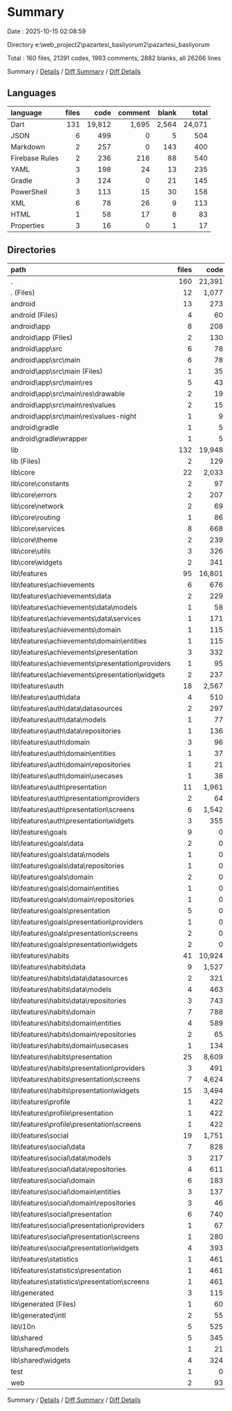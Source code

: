 # Summary

Date : 2025-10-15 02:08:59

Directory e:\\web_project2\\pazartesi_basliyorum2\\pazartesi_basliyorum

Total : 160 files,  21391 codes, 1993 comments, 2882 blanks, all 26266 lines

Summary / [Details](details.md) / [Diff Summary](diff.md) / [Diff Details](diff-details.md)

## Languages
| language | files | code | comment | blank | total |
| :--- | ---: | ---: | ---: | ---: | ---: |
| Dart | 131 | 19,812 | 1,695 | 2,564 | 24,071 |
| JSON | 6 | 499 | 0 | 5 | 504 |
| Markdown | 2 | 257 | 0 | 143 | 400 |
| Firebase Rules | 2 | 236 | 216 | 88 | 540 |
| YAML | 3 | 198 | 24 | 13 | 235 |
| Gradle | 3 | 124 | 0 | 21 | 145 |
| PowerShell | 3 | 113 | 15 | 30 | 158 |
| XML | 6 | 78 | 26 | 9 | 113 |
| HTML | 1 | 58 | 17 | 8 | 83 |
| Properties | 3 | 16 | 0 | 1 | 17 |

## Directories
| path | files | code | comment | blank | total |
| :--- | ---: | ---: | ---: | ---: | ---: |
| . | 160 | 21,391 | 1,993 | 2,882 | 26,266 |
| . (Files) | 12 | 1,077 | 255 | 275 | 1,607 |
| android | 13 | 273 | 26 | 31 | 330 |
| android (Files) | 4 | 60 | 0 | 9 | 69 |
| android\\app | 8 | 208 | 26 | 22 | 256 |
| android\\app (Files) | 2 | 130 | 0 | 13 | 143 |
| android\\app\\src | 6 | 78 | 26 | 9 | 113 |
| android\\app\\src\\main | 6 | 78 | 26 | 9 | 113 |
| android\\app\\src\\main (Files) | 1 | 35 | 6 | 5 | 46 |
| android\\app\\src\\main\\res | 5 | 43 | 20 | 4 | 67 |
| android\\app\\src\\main\\res\\drawable | 2 | 19 | 2 | 2 | 23 |
| android\\app\\src\\main\\res\\values | 2 | 15 | 9 | 1 | 25 |
| android\\app\\src\\main\\res\\values-night | 1 | 9 | 9 | 1 | 19 |
| android\\gradle | 1 | 5 | 0 | 0 | 5 |
| android\\gradle\\wrapper | 1 | 5 | 0 | 0 | 5 |
| lib | 132 | 19,948 | 1,695 | 2,567 | 24,210 |
| lib (Files) | 2 | 129 | 11 | 24 | 164 |
| lib\\core | 22 | 2,033 | 297 | 421 | 2,751 |
| lib\\core\\constants | 2 | 97 | 19 | 18 | 134 |
| lib\\core\\errors | 2 | 207 | 101 | 72 | 380 |
| lib\\core\\network | 2 | 69 | 13 | 18 | 100 |
| lib\\core\\routing | 1 | 86 | 5 | 15 | 106 |
| lib\\core\\services | 8 | 668 | 61 | 154 | 883 |
| lib\\core\\theme | 2 | 239 | 26 | 32 | 297 |
| lib\\core\\utils | 3 | 326 | 68 | 78 | 472 |
| lib\\core\\widgets | 2 | 341 | 4 | 34 | 379 |
| lib\\features | 95 | 16,801 | 1,019 | 1,829 | 19,649 |
| lib\\features\\achievements | 6 | 676 | 38 | 84 | 798 |
| lib\\features\\achievements\\data | 2 | 229 | 19 | 33 | 281 |
| lib\\features\\achievements\\data\\models | 1 | 58 | 5 | 7 | 70 |
| lib\\features\\achievements\\data\\services | 1 | 171 | 14 | 26 | 211 |
| lib\\features\\achievements\\domain | 1 | 115 | 3 | 10 | 128 |
| lib\\features\\achievements\\domain\\entities | 1 | 115 | 3 | 10 | 128 |
| lib\\features\\achievements\\presentation | 3 | 332 | 16 | 41 | 389 |
| lib\\features\\achievements\\presentation\\providers | 1 | 95 | 9 | 16 | 120 |
| lib\\features\\achievements\\presentation\\widgets | 2 | 237 | 7 | 25 | 269 |
| lib\\features\\auth | 18 | 2,567 | 227 | 318 | 3,112 |
| lib\\features\\auth\\data | 4 | 510 | 69 | 80 | 659 |
| lib\\features\\auth\\data\\datasources | 2 | 297 | 57 | 60 | 414 |
| lib\\features\\auth\\data\\models | 1 | 77 | 9 | 8 | 94 |
| lib\\features\\auth\\data\\repositories | 1 | 136 | 3 | 12 | 151 |
| lib\\features\\auth\\domain | 3 | 96 | 28 | 25 | 149 |
| lib\\features\\auth\\domain\\entities | 1 | 37 | 3 | 5 | 45 |
| lib\\features\\auth\\domain\\repositories | 1 | 21 | 19 | 9 | 49 |
| lib\\features\\auth\\domain\\usecases | 1 | 38 | 6 | 11 | 55 |
| lib\\features\\auth\\presentation | 11 | 1,961 | 130 | 213 | 2,304 |
| lib\\features\\auth\\presentation\\providers | 2 | 64 | 28 | 18 | 110 |
| lib\\features\\auth\\presentation\\screens | 6 | 1,542 | 92 | 162 | 1,796 |
| lib\\features\\auth\\presentation\\widgets | 3 | 355 | 10 | 33 | 398 |
| lib\\features\\goals | 9 | 0 | 0 | 9 | 9 |
| lib\\features\\goals\\data | 2 | 0 | 0 | 2 | 2 |
| lib\\features\\goals\\data\\models | 1 | 0 | 0 | 1 | 1 |
| lib\\features\\goals\\data\\repositories | 1 | 0 | 0 | 1 | 1 |
| lib\\features\\goals\\domain | 2 | 0 | 0 | 2 | 2 |
| lib\\features\\goals\\domain\\entities | 1 | 0 | 0 | 1 | 1 |
| lib\\features\\goals\\domain\\repositories | 1 | 0 | 0 | 1 | 1 |
| lib\\features\\goals\\presentation | 5 | 0 | 0 | 5 | 5 |
| lib\\features\\goals\\presentation\\providers | 1 | 0 | 0 | 1 | 1 |
| lib\\features\\goals\\presentation\\screens | 2 | 0 | 0 | 2 | 2 |
| lib\\features\\goals\\presentation\\widgets | 2 | 0 | 0 | 2 | 2 |
| lib\\features\\habits | 41 | 10,924 | 611 | 1,093 | 12,628 |
| lib\\features\\habits\\data | 9 | 1,527 | 117 | 227 | 1,871 |
| lib\\features\\habits\\data\\datasources | 2 | 321 | 40 | 64 | 425 |
| lib\\features\\habits\\data\\models | 4 | 463 | 23 | 32 | 518 |
| lib\\features\\habits\\data\\repositories | 3 | 743 | 54 | 131 | 928 |
| lib\\features\\habits\\domain | 7 | 788 | 124 | 131 | 1,043 |
| lib\\features\\habits\\domain\\entities | 4 | 589 | 47 | 56 | 692 |
| lib\\features\\habits\\domain\\repositories | 2 | 65 | 49 | 38 | 152 |
| lib\\features\\habits\\domain\\usecases | 1 | 134 | 28 | 37 | 199 |
| lib\\features\\habits\\presentation | 25 | 8,609 | 370 | 735 | 9,714 |
| lib\\features\\habits\\presentation\\providers | 3 | 491 | 72 | 100 | 663 |
| lib\\features\\habits\\presentation\\screens | 7 | 4,624 | 177 | 377 | 5,178 |
| lib\\features\\habits\\presentation\\widgets | 15 | 3,494 | 121 | 258 | 3,873 |
| lib\\features\\profile | 1 | 422 | 14 | 24 | 460 |
| lib\\features\\profile\\presentation | 1 | 422 | 14 | 24 | 460 |
| lib\\features\\profile\\presentation\\screens | 1 | 422 | 14 | 24 | 460 |
| lib\\features\\social | 19 | 1,751 | 121 | 270 | 2,142 |
| lib\\features\\social\\data | 7 | 828 | 66 | 146 | 1,040 |
| lib\\features\\social\\data\\models | 3 | 217 | 12 | 22 | 251 |
| lib\\features\\social\\data\\repositories | 4 | 611 | 54 | 124 | 789 |
| lib\\features\\social\\domain | 6 | 183 | 26 | 32 | 241 |
| lib\\features\\social\\domain\\entities | 3 | 137 | 4 | 9 | 150 |
| lib\\features\\social\\domain\\repositories | 3 | 46 | 22 | 23 | 91 |
| lib\\features\\social\\presentation | 6 | 740 | 29 | 92 | 861 |
| lib\\features\\social\\presentation\\providers | 1 | 67 | 21 | 25 | 113 |
| lib\\features\\social\\presentation\\screens | 1 | 280 | 1 | 31 | 312 |
| lib\\features\\social\\presentation\\widgets | 4 | 393 | 7 | 36 | 436 |
| lib\\features\\statistics | 1 | 461 | 8 | 31 | 500 |
| lib\\features\\statistics\\presentation | 1 | 461 | 8 | 31 | 500 |
| lib\\features\\statistics\\presentation\\screens | 1 | 461 | 8 | 31 | 500 |
| lib\\generated | 3 | 115 | 28 | 32 | 175 |
| lib\\generated (Files) | 1 | 60 | 8 | 15 | 83 |
| lib\\generated\\intl | 2 | 55 | 20 | 17 | 92 |
| lib\\l10n | 5 | 525 | 330 | 221 | 1,076 |
| lib\\shared | 5 | 345 | 10 | 40 | 395 |
| lib\\shared\\models | 1 | 21 | 4 | 10 | 35 |
| lib\\shared\\widgets | 4 | 324 | 6 | 30 | 360 |
| test | 1 | 0 | 0 | 1 | 1 |
| web | 2 | 93 | 17 | 8 | 118 |

Summary / [Details](details.md) / [Diff Summary](diff.md) / [Diff Details](diff-details.md)